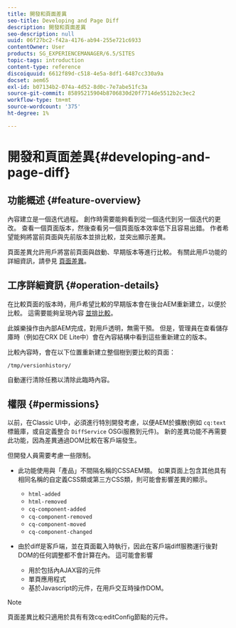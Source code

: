 ```yaml
---
title: 開發和頁面差異
seo-title: Developing and Page Diff
description: 開發和頁面差異
seo-description: null
uuid: 06f27bc2-f42a-4176-ab94-255e721c6933
contentOwner: User
products: SG_EXPERIENCEMANAGER/6.5/SITES
topic-tags: introduction
content-type: reference
discoiquuid: 6612f89d-c518-4e5a-8df1-6487cc330a9a
docset: aem65
exl-id: b07134b2-074a-4d52-8d0c-7e7abe51fc3a
source-git-commit: 85895215904b8706830d20f7714de5512b2c3ec2
workflow-type: tm+mt
source-wordcount: '375'
ht-degree: 1%

---
```


# 開發和頁面差異{#developing-and-page-diff}

## 功能概述 {#feature-overview}

內容建立是一個迭代過程。 創作時需要能夠看到從一個迭代到另一個迭代的更改。 查看一個頁面版本，然後查看另一個頁面版本效率低下且容易出錯。 作者希望能夠將當前頁面與先前版本並排比較，並突出顯示差異。

頁面差異允許用戶將當前頁面與啟動、早期版本等進行比較。 有關此用戶功能的詳細資訊，請參見 [頁面差異](/help/sites-authoring/page-diff.md)。

## 工序詳細資訊 {#operation-details}

在比較頁面的版本時，用戶希望比較的早期版本會在後台AEM重新建立，以便於比較。 這需要能夠呈現內容 [並排比較](/help/sites-developing/pagediff.md#operation-details)。

此娛樂操作由內部AEM完成，對用戶透明，無需干預。 但是，管理員在查看儲存庫時（例如在CRX DE Lite中）會在內容結構中看到這些重新建立的版本。

比較內容時，會在以下位置重新建立整個樹到要比較的頁面：

`/tmp/versionhistory/`

自動運行清除任務以清除此臨時內容。

## 權限 {#permissions}

以前，在Classic UI中，必須進行特別開發考慮，以便AEM於擴散(例如 `cq:text` 標籤庫，或自定義整合 `DiffService` OSGi服務到元件)。 新的差異功能不再需要此功能，因為差異通過DOM比較在客戶端發生。

但開發人員需要考慮一些限制。

* 此功能使用與「產品」不間隔名稱的CSSAEM類。 如果頁面上包含其他具有相同名稱的自定義CSS類或第三方CSS類，則可能會影響差異的顯示。

   * `html-added`
   * `html-removed`
   * `cq-component-added`
   * `cq-component-removed`
   * `cq-component-moved`
   * `cq-component-changed`

* 由於diff是客戶端，並在頁面載入時執行，因此在客戶端diff服務運行後對DOM的任何調整都不會計算在內。 這可能會影響

   * 用於包括內AJAX容的元件
   * 單頁應用程式
   * 基於Javascript的元件，在用戶交互時操作DOM。

>[!NOTE]
>
>頁面差異比較只適用於具有有效cq:editConfig節點的元件。
